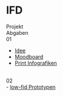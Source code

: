 # IFD
Projekt
<br>
Abgaben
<br>
01
-  <a href="https://github.com/carolinbng/IFD/blob/main/01%23Aufgabe/Idee.pdf">Idee</a>
-   <a href="https://github.com/carolinbng/IFD/blob/main/01%23Aufgabe/Moodboard.pdf">Moodboard</a>
-  <a href="https://github.com/carolinbng/IFD/blob/main/01%23Aufgabe/Infografiken_Zeit.pdf">Print Infografiken</a>
<br>
02
<br>
-  <a href="https://github.com/carolinbng/IFD/blob/main/Abgabe/Fahrrad_Infografik_Skizzen.pdf">low-fid Prototypen</a>